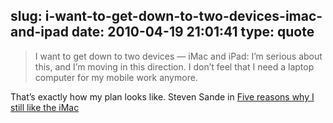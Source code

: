 slug: i-want-to-get-down-to-two-devices-imac-and-ipad
date: 2010-04-19 21:01:41
type: quote
---

> I want to get down to two devices — iMac and iPad: I’m serious about this, and I’m moving in this direction. I don’t feel that I need a laptop computer for my mobile work anymore.

That’s exactly how my plan looks like. Steven Sande in [Five reasons why I still like the iMac](http://www.tuaw.com/2010/04/19/five-reasons-why-i-still-like-the-imac/)

